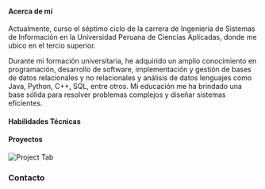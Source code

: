 #### Acerca de mí
Actualmente, curso el séptimo ciclo de la carrera de Ingeniería de Sistemas de Información en la Universidad Peruana de Ciencias Aplicadas, donde me ubico en el tercio superior.

Durante mi formación universitaria, he adquirido un amplio conocimiento en programación, desarrollo de software, implementación y gestión de bases de datos relacionales y no relacionales y análisis de datos lenguajes como Java, Python, C++, SQL, entre otros. Mi educación me ha brindado una base sólida para resolver problemas complejos y diseñar sistemas eficientes.

#### Habilidades Técnicas


#### Proyectos
![Project Tab](https://i.imgur.com/u4oyV6r.png)


### Contacto

